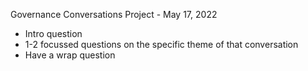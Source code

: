 

Governance Conversations Project - May 17, 2022




- Intro question
- 1-2 focussed questions on the specific theme of that conversation
- Have a wrap question
